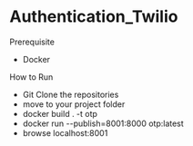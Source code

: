 # Authentication_Twilio

Prerequisite
- Docker

How to Run
- Git Clone the repositories
- move to your project folder
-  docker build . -t otp
-  docker run --publish=8001:8000 otp:latest
-  browse localhost:8001
